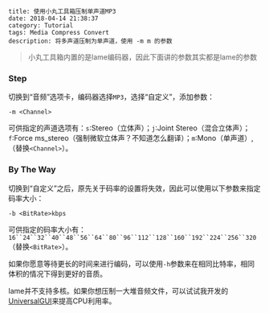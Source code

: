 ```
title: 使用小丸工具箱压制单声道MP3
date: 2018-04-14 21:38:37
category: Tutorial
tags: Media Compress Convert
description: 将多声道压制为单声道，使用 -m m 的参数
```

> 小丸工具箱内置的是lame编码器，因此下面讲的参数其实都是lame的参数

### Step

切换到“音频”选项卡，编码器选择`MP3`，选择“自定义”，添加参数：

```
-m <Channel>
```

可供指定的声道选项有：`s`:Stereo（立体声）；`j`:Joint Stereo（混合立体声）；`f`:Force ms_stereo（强制微软立体声？不知道怎么翻译）；`m`:Mono（单声道）,（替换`<Channel>`）。

### By The Way

切换到“自定义”之后，原先关于码率的设置将失效，因此可以使用以下参数来指定码率大小：

```
-b <BitRate>kbps
```

可供指定的码率大小有：`16``24``32``40``48``56``64``80``96``112``128``160``192``224``256``320`（替换`<BitRate>`）。

如果你愿意等待更长的时间来进行编码，可以使用`-h`参数来在相同比特率，相同体积的情况下得到更好的音质。

lame并不支持多核。如果你想压制一大堆音频文件，可以试试我开发的[UniversalGUI](https://github.com/kkocdko/UniversalGUI)来提高CPU利用率。
